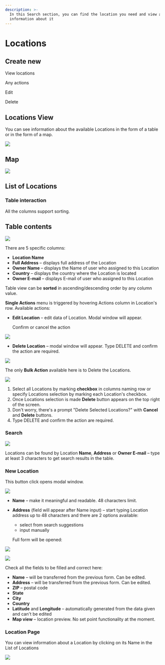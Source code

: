 ```yaml
---
description: >-
  In this Search section, you can find the location you need and view all
  information about it
---
```


# Locations

## Create new

View locations

Any actions

Edit

Delete



## Locations View

You can see information about the available Locations in the form of a table or in the form of a map.

![](../../.gitbook/assets/list-or-map.png)

## Map

![](../../.gitbook/assets/map.png)

## List of Locations

### Table interaction

All the columns support sorting.



## Table contents

![](../../.gitbook/assets/list-of-locations-single-actions.png)

There are 5 specific columns:

* **Location Name**&#x20;
* **Full Address** – displays full address of the Location
* **Owner Name** – displays the Name of user who assigned to this Location
* **Country** – displays the country where the Location is located
* **Owner E-mail** – displays E-mail of  user who assigned to this Location

Table view can be **sorted** in ascending/descending order by any column value.

**Single Actions** menu is triggered by hovering Actions column in Location's row. Available actions:

*   **Edit Location** – edit data of Location. Modal window will appear.&#x20;

    Confirm or cancel the action  &#x20;

![](../../.gitbook/assets/list-of-locations-single-actions-edit.png)

* **Delete Location** – modal window will appear. Type DELETE and confirm the action are required.

![](../../.gitbook/assets/list-of-locations-single-actions-delete.png)



The only **Bulk Action** available here is to Delete the Locations.&#x20;

![](../../.gitbook/assets/list-of-locations-bulk-actions.png)

1. Select all Locations by marking **checkbox** in columns naming row or specify Locations selection by marking each Location's checkbox.
2. Once Locations selection is made **Delete** button appears on the top right of the screen.
3. Don't worry, there's a prompt  "Delete Selected Locations?" with **Cancel** and **Delete** buttons.
4. Type DELETE and confirm the action are required.



### **Search**

![](../../.gitbook/assets/search-locations.png)



Locations can be found by Location **Name**, **Address** or **Owner E-mail** – type at least 3 characters to get search results in the table.

### New Location

This button click opens modal window.&#x20;

![](../../.gitbook/assets/create-new-location.png)



* **Name** – make it meaningful and readable. 48 characters limit.
*   **Address** (field will appear after Name input) – start typing Location address up to 48 characters and there are 2 options available:&#x20;

    * select from search suggestions&#x20;
    * input manually

    Full form will be opened:

![](../../.gitbook/assets/new\_location.png)

![](../../.gitbook/assets/location\_fullform.png)



Check all the fields to be filled and correct here:

* **Name** – will be transferred from the previous form. Can be edited.
* **Address** – will be transferred from the previous form. Can be edited.
* **ZIP** – postal code
* **State**
* **City**
* **Country**
* **Latitude** and **Longitude** – automatically generated from the data given and can't be edited
* **Map view** – location preview. No set point functionality at the moment.

### Location Page

You can view information about a Location by clicking on its Name in the List of Locations

![](../../.gitbook/assets/search-page-of-location.png)
